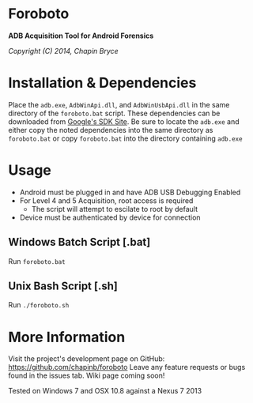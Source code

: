 Foroboto
======

**ADB Acquisition Tool for Android Forensics**

*Copyright (C) 2014, Chapin Bryce*

# Installation & Dependencies

Place the `adb.exe`, `AdbWinApi.dll`, and `AdbWinUsbApi.dll` in the same directory of the `foroboto.bat` script. These dependencies can be downloaded from [Google's SDK Site](http://developer.android.com/sdk/index.html). Be sure to locate the `adb.exe` and either copy the noted dependencies into the same directory as `foroboto.bat` or copy `foroboto.bat` into the directory containing `adb.exe` 

# Usage

* Android must be plugged in and have ADB USB Debugging Enabled
* For Level 4 and 5 Acquisition, root access is required
  * The script will attempt to escilate to root by default
* Device must be authenticated by device for connection

## Windows Batch Script [.bat]

Run `foroboto.bat` 

## Unix Bash Script [.sh]

Run `./foroboto.sh` 

# More Information

Visit the project's development page on GitHub: https://github.com/chapinb/foroboto
Leave any feature requests or bugs found in the issues tab.
Wiki page coming soon!

Tested on Windows 7 and OSX 10.8 against a Nexus 7 2013
